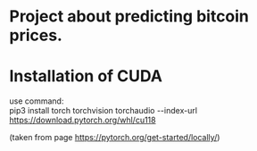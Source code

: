 # Project about predicting bitcoin prices.

# Installation of CUDA
use command:<br>
pip3 install torch torchvision torchaudio --index-url https://download.pytorch.org/whl/cu118

(taken from page https://pytorch.org/get-started/locally/)


